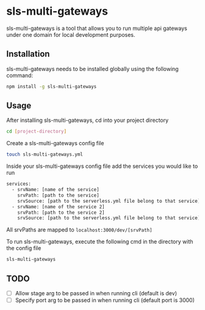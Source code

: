 # sls-multi-gateways
sls-multi-gateways is a tool that allows you to run multiple api gateways under one domain for local development purposes.

## Installation
sls-multi-gateways needs to be installed globally using the following command:
```bash
npm install -g sls-multi-gateways
```

## Usage
After installing sls-multi-gateways, cd into your project directory
```bash
cd [project-directory]
```

Create a sls-multi-gateways config file
```bash
touch sls-multi-gateways.yml
```

Inside your sls-multi-gateways config file add the services you would like to run
```bash
services:
  - srvName: [name of the service]
    srvPath: [path to the service]
    srvSource: [path to the serverless.yml file belong to that service]
  - srvName: [name of the service 2]
    srvPath: [path to the service 2]
    srvSource: [path to the serverless.yml file belong to that service]
```

All srvPaths are mapped to ```localhost:3000/dev/[srvPath]```

To run sls-multi-gateways, execute the following cmd in the directory with the config file

```bash
sls-multi-gateways
```

## TODO
- [ ] Allow stage arg to be passed in when running cli (default is dev)
- [ ] Specify port arg to be passed in when running cli (default port is 3000)
